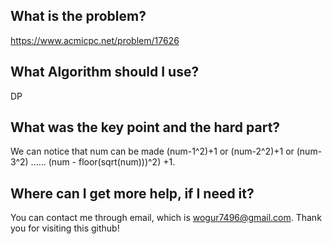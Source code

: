 ## What is the problem?

<https://www.acmicpc.net/problem/17626>

## What Algorithm should I use?

DP

## What was the key point and the hard part?

We can notice that num can be made (num-1^2)+1 or (num-2^2)+1 or (num-3^2) ...... (num - floor(sqrt(num)))^2) +1.

## Where can I get more help, if I need it?

You can contact me through email, which is wogur7496@gmail.com.
Thank you for visiting this github!
